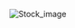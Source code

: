 ![Stock_image](https://edit.co.uk/uploads/2016/12/Image-2-Alternatives-to-stock-photography-Thinkstock.jpg)
